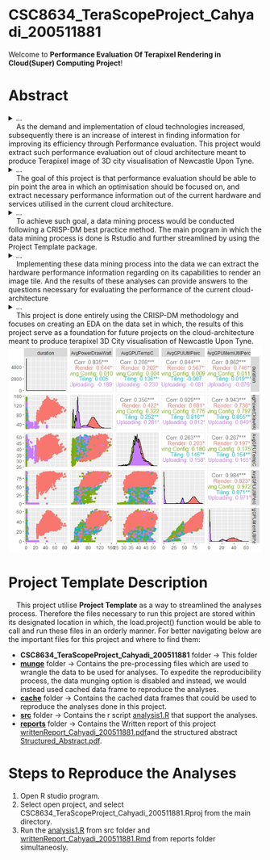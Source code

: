 # CSC8634_TeraScopeProject_Cahyadi_200511881

Welcome to **Performance Evaluation Of Terapixel Rendering in Cloud(Super) Computing Project**!

# Abstract
<details> <summary>...</summary><b>Context</b></details>  
&nbsp;&nbsp;&nbsp; As the demand and implementation of cloud technologies increased, subsequently there is an increase of interest in finding information for improving its efficiency through Performance evaluation. This project would extract such performance evaluation out of cloud architecture meant to produce Terapixel image of 3D city visualisation of Newcastle Upon Tyne.  
<details><summary>...</summary><b>Objective</b></details>  
&nbsp;&nbsp;&nbsp; The goal of this project is that performance evaluation should be able to pin point the area in which an optimisation should be focused on, and extract necessary performance information out of the current hardware and services utilised in the current cloud architecture.   
<details><summary>...</summary><b>Method</b></details>  
&nbsp;&nbsp;&nbsp; To achieve such goal, a data mining process would be conducted following a CRISP-DM best practice method. The main program in which the data mining process is done is Rstudio and further streamlined by using the Project Template package.  
<details><summary>...</summary><b>Results</b></details>  
&nbsp;&nbsp;&nbsp; Implementing these data mining process into the data we can extract the hardware performance information regarding on its capabilities to render an image tile. And the results of these analyses can provide answers to the questions necessary for evaluating the   performance of the current cloud-architecture  
<details><summary>...</summary><b>Novelty</b></details>  
&nbsp;&nbsp;&nbsp; This project is done entirely using the CRISP-DM methodology and focuses on creating an EDA on the data set in which, the results of this project serve as a foundation for future projects on the cloud-architecture meant to produce terapixel 3D City visualisation of Newcastle Upon Tyne.  

<img src= "complete_eventNamesPairsData.jpeg"/> 

# Project Template Description 

&nbsp;&nbsp;&nbsp; This project utilise **Project Template** as a way to streamlined the analyses process. Therefore the files necessary to run this project are stored within its designated location in which, the load.project() function would be able to call and run these files in an orderly manner. For better navigating below are the important files for this project and where to find them: 

  * **CSC8634_TeraScopeProject_Cahyadi_200511881** folder -> This folder
  * [**munge**](munge) folder -> Contains the pre-processing files which are used to wrangle the data to be used for analyses. To expedite the reproducibility process, the data munging option is disabled and instead, we would instead used cached data frame to reproduce the analyses.
  * [**cache**](cache) folder -> Contains the cached data frames that could be used to reproduce the analyses done in this project.
  * [**src**](src) folder -> Contains the r script [analysis1.R](src/analysis1.R) that support the analyses.
  * [**reports**](reports) folder -> Contains the Written report of this project [writtenReport_Cahyadi_200511881.pdf](reports/writtenReport_Cahyadi_200511881.pdf)and the structured abstract [Structured_Abstract.pdf](reports/Structured_Abstract.pdf). 
  
# Steps to Reproduce the Analyses 

  1. Open R studio program.
  2. Select open project, and select CSC8634_TeraScopeProject_Cahyadi_200511881.Rproj from the main directory.
  3. Run the [analysis1.R](src/analysis1.R) from src folder and [writtenReport_Cahyadi_200511881.Rmd](reports/writtenReport_Cahyadi_200511881.Rmd) from reports folder simultaneosly.
